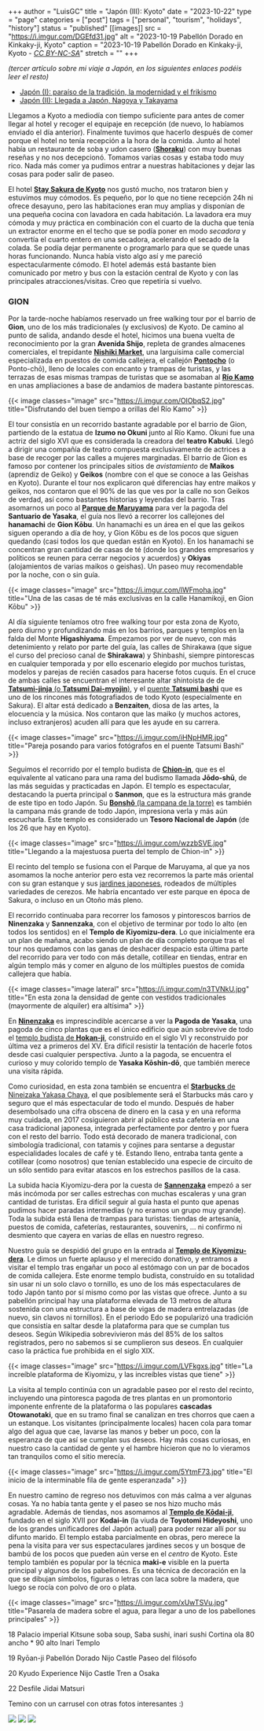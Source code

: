 +++
author = "LuisGC"
title = "Japón (III): Kyoto"
date = "2023-10-22"
type = "page"
categories = ["post"]
tags = ["personal", "tourism", "holidays", "history"]
status = "published"
[[images]]
  src = "https://i.imgur.com/DGEfd31.jpg"
  alt = "2023-10-19 Pabellón Dorado en Kinkaky-ji, Kyoto"
  caption = "2023-10-19 Pabellón Dorado en Kinkaky-ji, Kyoto - <a href='http://creativecommons.org/licenses/by-nc-sa/3.0/'><i>CC BY-NC-SA</i></a>"
  stretch = ""
+++

_(tercer artículo sobre mi viaje a Japón, en los siguientes enlaces podéis leer el resto)_
* [Japón (I): paraíso de la tradición, la modernidad y el frikismo](/blog/2023/10/japon-1-paraiso-tradicion-modernidad-frikismo/)
* [Japón (II): Llegada a Japón, Nagoya y Takayama](/blog/2023/10/japon-2-nagoya-takayama/)


Llegamos a Kyoto a mediodía con tiempo suficiente para antes de comer llegar al hotel y recoger el equipaje en recepción (de nuevo, lo habíamos enviado el día anterior). Finalmente tuvimos que hacerlo después de comer porque el hotel no tenía recepción a la hora de la comida. Junto al hotel había un restaurante de soba y udon casero ([**Shoraku**](https://maps.app.goo.gl/Pi6ZCDxM2KCnoaGX9)) con muy buenas reseñas y no nos decepcionó. Tomamos varias cosas y estaba todo muy rico. Nada más comer ya pudimos entrar a nuestras habitaciones y dejar las cosas para poder salir de paseo.

El hotel [**Stay Sakura de Kyoto**](https://maps.app.goo.gl/QJRuuhgRq8GNqnM7A) nos gustó mucho, nos trataron bien y estuvimos muy cómodos. Es pequeño, por lo que no tiene recepción 24h ni ofrece desayuno, pero las habitaciones eran muy amplias y disponían de una pequeña cocina con lavadora en cada habitación. La lavadora era muy cómoda y muy práctica en combinación con el cuarto de la ducha que tenía un extractor enorme en el techo que se podía poner en modo _secadora_ y convertía el cuarto entero en una secadora, acelerando el secado de la colada. Se podía dejar permanente o programarlo para que se quede unas horas funcionando. Nunca había visto algo así y me pareció espectacularmente cómodo. El hotel además está bastante bien comunicado por metro y bus con la estación central de Kyoto y con las principales atracciones/visitas. Creo que repetiría si vuelvo.

### GION

Por la tarde-noche habíamos reservado un free walking tour por el barrio de **Gion**, uno de los más tradicionales (y exclusivos) de Kyoto. De camino al punto de salida, andando desde el hotel, hicimos una buena vuelta de reconocimiento por la gran **Avenida Shijo**, repleta de grandes almacenes comerciales, el trepidante [**Nishiki Market**](https://maps.app.goo.gl/ioycS1SM2u47t25p8), una larguísima calle comercial especializada en puestos de comida callejera, el callejón [**Pontocho**](https://maps.app.goo.gl/TQR9SXPzFhsdPRqw6) (o Ponto-chō), lleno de locales con encanto y trampas de turistas, y las terrazas de esas mismas trampas de turistas que se asomaban al [**Río Kamo**](https://maps.app.goo.gl/krPfD5zVHvHxrwMo9) en unas ampliaciones a base de andamios de madera bastante pintorescas.

{{< image classes="image" src="https://i.imgur.com/OlObqS2.jpg" title="Disfrutando del buen tiempo a orillas del Río Kamo" >}}

El tour consistía en un recorrido bastante agradable por el barrio de Gion, partiendo de la estatua de **Izumo no Okuni** junto al Río Kamo. Okuni fue una actriz del siglo XVI que es considerada la creadora del **teatro Kabuki**. Llegó a dirigir una compañía de teatro compuesta exclusivamente de actrices a base de recoger por las calles a mujeres marginadas. El barrio de Gion es famoso por contener los principales sitios de _avistamiento_ de **Maikos** (aprendiz de Geiko) y **Geikos** (nombre con el que se conoce a las Geishas en Kyoto). Durante el tour nos explicaron qué diferencias hay entre maikos y geikos, nos contaron que el 90% de las que ves por la calle no son Geikos de verdad, así como bastantes historias y leyendas del barrio. Tras asomarnos un poco al [**Parque de Maruyama**](https://maps.app.goo.gl/PSYiRUxBrX5rz4oG6) para ver la pagoda del **Santuario de Yasaka**, el guía nos llevó a recorrer los callejones del **hanamachi** de **Gion Kōbu**. Un hanamachi es un área en el que las geikos siguen operando a día de hoy, y Gion Kōbu es de los pocos que siguen quedando (casi todos los que quedan están en Kyoto). En los hanamachi se concentran gran cantidad de casas de té (donde los grandes empresarios y políticos se reunen para cerrar negocios y acuerdos) y **Okiyas** (alojamientos de varias maikos o geishas). Un paseo muy recomendable por la noche, con o sin guía.

{{< image classes="image" src="https://i.imgur.com/lWFmoha.jpg" title="Una de las casas de té más exclusivas en la calle Hanamikoji, en Gion Kōbu" >}}

Al día siguiente teníamos otro free walking tour por esta zona de Kyoto, pero diurno y profundizando más en los barrios, parques y templos en la falda del Monte **Higashiyama**. Empezamos por ver de nuevo, con más detenimiento y relato por parte del guía, las calles de Shirakawa (que sigue el curso del precioso canal de **Shirakawa**) y Shinbashi, siempre pintorescas en cualquier temporada y por ello escenario elegido por muchos turistas, modelos y parejas de recién casados para hacerse fotos cuquis. En el cruce de ambas calles se encuentran el interesante altar shintoista de de [**Tatsumi-jinja** (o **Tatsumi Dai-myojin**)](https://maps.app.goo.gl/saL6ri7obMboFJny5), y el [puente **Tatsumi bashi**](https://maps.app.goo.gl/jCKoCXPUxqrHouwn9) que es uno de los rincones más fotografiados de todo Kyoto (especialmente en Sakura). El altar está dedicado a **Benzaiten**, diosa de las artes, la elocuencia y la música. Nos contaron que las maiko (y muchos actores, incluso extranjeros) acuden allí para que les ayude en su carrera.

{{< image classes="image" src="https://i.imgur.com/iHNpHMR.jpg" title="Pareja posando para varios fotógrafos en el puente Tatsumi Bashi" >}}

Seguimos el recorrido por el templo budista de [**Chion-in**](https://maps.app.goo.gl/tVFc9RP9z32DTFH29), que es el equivalente al vaticano para una rama del budismo llamada **Jōdo-shū**, de las más seguidas y practicadas en Japón. El templo es espectacular, destacando la puerta principal o **Sanmon**, que es la estructura más grande de este tipo en todo Japón. Su [**Bonshō** (la campana de la torre)](https://maps.app.goo.gl/BYnXG2pseBdLhsXw8) es también la campana más grande de todo Japón, impresiona verla y más aún escucharla. Este templo es considerado un **Tesoro Nacional de Japón** (de los 26 que hay en Kyoto).

{{< image classes="image" src="https://i.imgur.com/wzzbSVE.jpg" title="Llegando a la majestuosa puerta del templo de Chion-in" >}}

El recinto del templo se fusiona con el Parque de Maruyama, al que ya nos asomamos la noche anterior pero esta vez recorremos la parte más oriental con su gran estanque y sus [jardines japoneses](https://maps.app.goo.gl/impiQ6d8DLwcWStJ7), rodeados de múltiples variedades de cerezos. Me habría encantado ver este parque en época de Sakura, o incluso en un Otoño más pleno.

El recorrido continuaba para recorrer los famosos y pintorescos barrios de **Ninenzaka** y **Sannenzaka**, con el objetivo de terminar por todo lo alto (en todos los sentidos) en el **Templo de Kiyomizu-dera**. Lo que inicialmente era un plan de mañana, acabo siendo un plan de día completo porque tras el tour nos quedamos con las ganas de deshacer despacio esta última parte del recorrido para ver todo con más detalle, cotillear en tiendas, entrar en algún templo más y comer en alguno de los múltiples puestos de comida callejera que había.

{{< image classes="image lateral" src="https://i.imgur.com/n3TVNkU.jpg" title="En esta zona la densidad de gente con vestidos tradicionales (mayormente de alquiler) era altísima" >}}

En [**Ninenzaka**](https://maps.app.goo.gl/vuAFAJAR9RToWYyY7) es imprescindible acercarse a ver la **Pagoda de Yasaka**, una pagoda de cinco plantas que es el único edificio que aún sobrevive de todo el [templo budista de **Hokan-ji**](https://maps.app.goo.gl/dkvE7zTYgX8LeYLf6), construido en el siglo VI y reconstruido por última vez a primeros del XV. Era difícil resistir la tentación de hacerle fotos desde casi cualquier perspectiva. Junto a la pagoda, se encuentra el curioso y muy colorido templo de **Yasaka Kōshin-dō**, que también merece una visita rápida.

Como curiosidad, en esta zona también se encuentra el [**Starbucks** de Nineizaka Yakasa Chaya](https://maps.app.goo.gl/J1jVC3JGs8i2XSVY9), el que posiblemente será el Starbucks más caro y seguro que el más espectacular de todo el mundo. Después de haber desembolsado una cifra obscena de dinero en la casa y en una reforma muy cuidada, en 2017 cosiguieron abrir al público esta cafetería en una casa tradicional japonesa, integrada perfectamente por dentro y por fuera con el resto del barrio. Todo está decorado de manera tradicional, con simbología tradicional, con tatamis y cojines para sentarse a degustar especialidades locales de café y té. Estando lleno, entraba tanta gente a cotillear (como nosotros) que tenían establecido una especie de circuito de un sólo sentido para evitar atascos en los estrechos pasillos de la casa.

La subida hacia Kiyomizu-dera por la cuesta de [**Sannenzaka**](https://maps.app.goo.gl/AZSxFjWeDCDD8WrH6) empezó a ser más incómoda por ser calles estrechas con muchas escaleras y una gran cantidad de turistas. Era difícil seguir al guía hasta el punto que apenas pudimos hacer paradas intermedias (y no eramos un grupo muy grande). Toda la subida está llena de trampas para turistas: tiendas de artesanía, puestos de comida, cafeterías, restaurantes, souvenirs, ... ni confirmo ni desmiento que cayera en varias de ellas en nuestro regreso.

Nuestro guía se despidió del grupo en la entrada al [**Templo de Kiyomizu-dera**](https://maps.app.goo.gl/ukgBYTSfY99ziBhB9). Le dimos un fuerte aplauso y el merecido donativo, y entramos a visitar el templo tras engañar un poco al estómago con un par de bocados de comida callejera. Este enorme templo budista, construído en su totalidad sin usar ni un solo clavo o tornillo, es uno de los más espectaculares de todo Japón tanto por sí mismo como por las vistas que ofrece. Junto a su pabellón principal hay una plataforma elevada de 13 metros de altura sostenida con una estructura a base de vigas de madera entrelazadas (de nuevo, sin clavos ni tornillos). En el periodo Edo se popularizó una tradición que consistía en saltar desde la plataforma para que se cumplan tus deseos. Según Wikipedia sobrevivieron más del 85% de los saltos registrados, pero no sabemos si se cumplieron sus deseos. En cualquier caso la práctica fue prohibida en el siglo XIX.

{{< image classes="image" src="https://i.imgur.com/LVFkgxs.jpg" title="La increíble plataforma de Kiyomizu, y las increíbles vistas que tiene" >}}

La visita al templo continúa con un agradable paseo por el resto del recinto, incluyendo una pintoresca pagoda de tres plantas en un promontorio imponente enfrente de la plataforma o las populares **cascadas Otowanotaki**, que en su tramo final se canalizan en tres chorros que caen a un estanque. Los visitantes (principalmente locales) hacen cola para tomar algo del agua que cae, lavarse las manos y beber un poco, con la esperanza de que así se cumplan sus deseos. Hay más cosas curiosas, en nuestro caso la cantidad de gente y el hambre hicieron que no lo vieramos tan tranquilos como el sitio merecía.

{{< image classes="image" src="https://i.imgur.com/5YtmF73.jpg" title="El inicio de la interminable fila de gente esperanzada" >}}

En nuestro camino de regreso nos detuvimos con más calma a ver algunas cosas. Ya no había tanta gente y el paseo se nos hizo mucho más agradable. Además de tiendas, nos asomamos al [**Templo de Kōdai-ji**](https://maps.app.goo.gl/9pg2GADPgpJvmkDN9), fundado en el siglo XVII por **Kodai-in** (la viuda de **Toyotomi Hideyoshi**, uno de los grandes unificadores del Japón actual) para poder rezar allí por su difunto marido. El templo estaba parcialmente en obras, pero merece la pena la visita para ver sus espectaculares jardines secos y un bosque de bambú de los pocos que pueden aún verse en el _centro_ de Kyoto. Este templo también es popular por la técnica **maki-e** visible en la puerta principal y algunos de los pabellones. Es una técnica de decoración en la que se dibujan símbolos, figuras o letras con laca sobre la madera, que luego se rocía con polvo de oro o plata.

{{< image classes="image" src="https://i.imgur.com/xUwTSVu.jpg" title="Pasarela de madera sobre el agua, para llegar a uno de los pabellones principales" >}}

18
Palacio imperial
Kitsune soba soup, Saba sushi, inari sushi
Cortina ola 80 ancho * 90 alto
Inari Templo 

19
Ryōan-ji 
Pabellón Dorado
Nijo Castle 
Paseo del filósofo

20
Kyudo Experience
Nijo Castle
Tren a Osaka

22
Desfile Jidai Matsuri

Temino con un carrusel con otras fotos interesantes :)

<div class="slider-container">  
  <img
    class="slider-item"
    src="https://i.imgur.com/5YtmF73.jpg"
  />
  <img
    class="slider-item"
    src="https://i.imgur.com/LVFkgxs.jpg"
  />
  <img
    class="slider-item"
    src="https://i.imgur.com/iHNpHMR.jpg"
  />
</div>  
